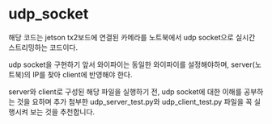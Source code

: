 # udp_socket

해당 코드는 jetson tx2보드에 연결된 카메라를 노트북에서 udp socket으로 실시간 스트리밍하는 코드이다.

udp socket을 구현하기 앞서 와이파이는 동일한 와이파이를 설정해야하며, server(노트북)의 IP를 찾아 client에 반영해야 한다.

server와 client로 구성된 해당 파일을 실행하기 전, udp socket에 대한 이해를 공부하는 것을 요하며 추가 첨부한 udp_server_test.py와 udp_client_test.py 파일을 꼭 실행시켜 보는 것을 추천합니다.

